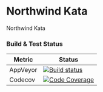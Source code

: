 # Northwind Kata
Northwind Kata

### Build & Test Status

| Metric      | Status      |
| ----- | ----- |
|AppVeyor | [![Build status](https://ci.appveyor.com/api/projects/status/github/jannesrsa/nortwindkata?svg=true)](https://ci.appveyor.com/project/jannesrsa/nortwindkata)  |
|Codecov  | [![Code Coverage](https://codecov.io/gh/jannesrsa/nortwindkata/coverage.svg)](https://codecov.io/gh/jannesrsa/nortwindkata) |